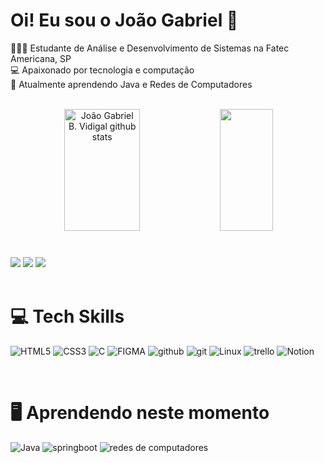 # Oi! Eu sou o João Gabriel 👋
👩🏻‍🎓 Estudante de Análise e Desenvolvimento de Sistemas na Fatec Americana, SP<br/>
💻 Apaixonado por tecnologia e computação<br/>
🧠 Atualmente aprendendo Java e Redes de Computadores<br/><br/>


<!--**joaog-vidigal/joaog-vidigal** is a ✨ _special_ ✨ repository because its `README.md` (this file) appears on your GitHub profile.-->

<!--GITHUB STATUS-->
<div align="center">  
  <img width="49%" height="195px" src="https://github-readme-stats.vercel.app/api?username=joaog-vidigal&show_icons=true&count_private=true&title_color=00bfbf&icon_color=00bfbf&text_color=c9d1d9&bg_color=0d1117" alt="João Gabriel B. Vidigal github stats"/> 
  <img width="41%" height="195px" src="https://github-readme-stats.vercel.app/api/top-langs/?username=joaog-vidigal&layout=compact&hide_border=false&title_color=00bfbf&text_color=00bfbf&bg_color=0d1117" />
</div>

<!--CONTACT-->
#

<div>
  <!--E-mail-->
  <a href = "mailto:vidigaljoaogabriel@gmail.com"><img src="https://img.shields.io/badge/-Gmail-%23333?style=for-the-badge&logo=gmail&logoColor=white" target="_blank"></a>
  <!--Linkedin-->
    <a href="https://www.linkedin.com/in/joão-gabriel-b-vidigal-9821592b5" target="_blank"><img src="https://img.shields.io/badge/-LinkedIn-%230077B5?style=for-the-badge&logo=linkedin&logoColor=white" target="_blank"></a> 
  <!--Instagram-->
  <a href="https://www.instagram.com/jg_vidigal/" target="_blank"><img src="https://img.shields.io/badge/-Instagram-%23E4405F?style=for-the-badge&logo=instagram&logoColor=white"/></a>
</div> 

<br/>

<!--TECH SKILLS-->
# 💻 Tech Skills
![HTML5](https://img.shields.io/badge/html5-%23E34F26.svg?style=for-the-badge&logo=html5&logoColor=white)
![CSS3](https://img.shields.io/badge/css3-%231572B6.svg?style=for-the-badge&logo=css3&logoColor=white)
![C](https://img.shields.io/badge/c-%2300599C.svg?style=for-the-badge&logo=c&logoColor=white)
![FIGMA](https://img.shields.io/badge/FIGMA-ffffff?logo=figma&style=for-the-badge&color=a259ff&logoColor=ffffff)
![github](https://img.shields.io/badge/github-ffffff?logo=github&style=for-the-badge&color=272b33&logoColor=ffffff)
![git](https://img.shields.io/badge/git-ffffff?logo=git&style=for-the-badge&color=f05133&logoColor=ffffff)
![Linux](https://img.shields.io/badge/Linux-ffffff?logo=linux&style=for-the-badge&color=545252&logoColor=ffffff)
![trello](https://img.shields.io/badge/trello-ffffff?logo=trello&style=for-the-badge&color=0052cc&logoColor=ffffff)
![Notion](https://img.shields.io/badge/Notion-%23000000.svg?style=for-the-badge&logo=notion&logoColor=white)

<br/>

<!--CURRENTLY LEARNING-->
# 🖥️ Aprendendo neste momento
![Java](https://img.shields.io/badge/java-%23F44336.svg?style=for-the-badge&logo=openjdk&logoColor=white)
![springboot](https://img.shields.io/badge/springboot-ffffff?logo=springboot&style=for-the-badge&color=6db33f&logoColor=ffffff)
![redes de computadores](https://img.shields.io/badge/redes%20de%20computadores-ffffff?logo=nintendo&style=for-the-badge&color=3a71e6&logoColor=8F8F8F)






